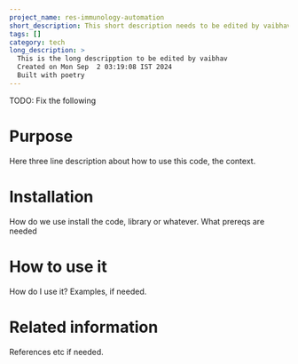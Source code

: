 ```yaml
---
project_name: res-immunology-automation
short_description: This short description needs to be edited by vaibhav
tags: []
category: tech
long_description: >
  This is the long descripption to be edited by vaibhav
  Created on Mon Sep  2 03:19:08 IST 2024
  Built with poetry
---
```


TODO: Fix the following
# Purpose
Here three line description about how to use this code, the context.

# Installation
How do we use install the code, library or whatever. What prereqs are needed

# How to use it
How do I use it? Examples, if needed. 

# Related information
References etc if needed.
